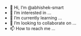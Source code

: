 - 👋 Hi, I’m @abhishek-smart
- 👀 I’m interested in ...
- 🌱 I’m currently learning ...
- 💞️ I’m looking to collaborate on ...
- 📫 How to reach me ...

<!---
abhishek-smart/abhishek-smart is a ✨ special ✨ repository because its `README.md` (this file) appears on your GitHub profile.
You can click the Preview link to take a look at your changes.
--->
